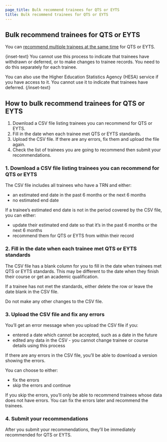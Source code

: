 ```yaml
---
page_title: Bulk recommend trainees for QTS or EYTS
title: Bulk recommend trainees for QTS or EYTS
---
```


## Bulk recommend trainees for QTS or EYTS
You can [recommend multiple trainees at the same time](/bulk-update/recommend/upload) for QTS or EYTS.

{inset-text}
You cannot use this process to indicate that trainees have withdrawn or deferred, or to make changes to trainee
records. You need to do this separately for each trainee.

You can also use the Higher Education Statistics Agency (HESA) service if you have access to it. You cannot use it
 to indicate that trainees have deferred.
{/inset-text}

## How to bulk recommend trainees for QTS or EYTS

1. Download a CSV file listing trainees you can recommend for QTS or EYTS.
2. Fill in the date when each trainee met QTS or EYTS standards.
3. Upload the CSV file. If there are any errors, fix them and upload the file again.
4. Check the list of trainees you are going to recommend then submit your recommendations.

### 1. Download a CSV file listing trainees you can recommend for QTS or EYTS

The CSV file includes all trainees who have a TRN and either:

- an estimated end date in the past 6 months or the next 6 months
- no estimated end date

If a trainee’s estimated end date is not in the period covered by the CSV file, you can either:

- update their estimated end date so that it’s in the past 6 months or the next 6 months
- recommend them for QTS or EYTS from within their record

### 2. Fill in the date when each trainee met QTS or EYTS standards

The CSV file has a blank column for you to fill in the date when trainees met QTS or EYTS standards. This may be
different to the date when they finish their course or get an academic qualification.

If a trainee has not met the standards, either delete the row or leave the date blank in the CSV file.

Do not make any other changes to the CSV file.

### 3. Upload the CSV file and fix any errors

You’ll get an error message when you upload the CSV file if you:

- entered a date which cannot be accepted, such as a date in the future
- edited any data in the CSV - you cannot change trainee or course details using this process

If there are any errors in the CSV file, you’ll be able to download a version showing the errors.

You can choose to either:
- fix the errors
- skip the errors and continue

If you skip the errors, you’ll only be able to recommend trainees whose data does not have errors. You can fix the
errors later and recommend the trainees.

### 4. Submit your recommendations

After you submit your recommendations, they’ll be immediately recommended for QTS or EYTS.